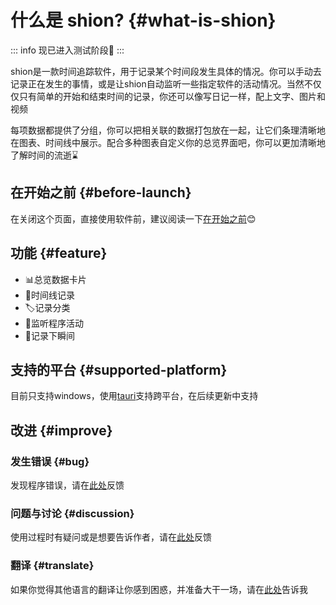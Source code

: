 # 什么是 shion? {#what-is-shion}

::: info
现已进入测试阶段🥳
:::

shion是一款时间追踪软件，用于记录某个时间段发生具体的情况。你可以手动去记录正在发生的事情，或是让shion自动监听一些指定软件的活动情况。当然不仅仅只有简单的开始和结束时间的记录，你还可以像写日记一样，配上文字、图片和视频

每项数据都提供了分组，你可以把相关联的数据打包放在一起，让它们条理清晰地在图表、时间线中展示。配合多种图表自定义你的总览界面吧，你可以更加清晰地了解时间的流逝⌛

## 在开始之前 {#before-launch}

在关闭这个页面，直接使用软件前，建议阅读一下[在开始之前](./before-launch.md)😊

## 功能 {#feature}

+ 📊总览数据卡片
+ 📅时间线记录
+ 🏷️记录分类
+ 👀监听程序活动
+ 📖记录下瞬间

## 支持的平台 {#supported-platform}

目前只支持windows，使用[tauri](https://tauri.app/zh-cn/)支持跨平台，在后续更新中支持

## 改进 {#improve}

### 发生错误 {#bug}

发现程序错误，请在[此处](https://github.com/shion-app/shion/issues)反馈

### 问题与讨论 {#discussion}

使用过程时有疑问或是想要告诉作者，请在[此处](https://github.com/shion-app/shion/discussions)反馈

### 翻译 {#translate}

如果你觉得其他语言的翻译让你感到困惑，并准备大干一场，请在[此处](https://github.com/shion-app/shion/discussions)告诉我